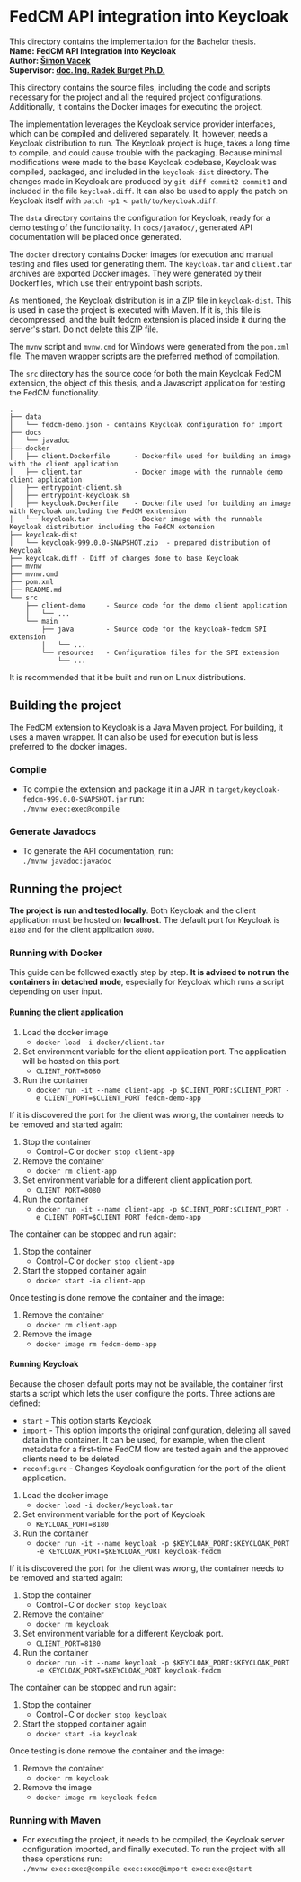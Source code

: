 # FedCM API integration into Keycloak

This directory contains the implementation for the Bachelor thesis. \
**Name: FedCM API Integration into Keycloak** \
**Author: <a href="mailto:xvacek10@stud.fit.vutbr.cz">Šimon Vacek</a>** \
**Supervisor: <a href="mailto:burgetr@fit.vut.cz">doc. Ing. Radek Burget Ph.D.</a>**

This directory contains the source files, including the code and scripts necessary for the project and all the required project configurations. Additionally, it contains the Docker images for executing the project.

The implementation leverages the Keycloak service provider interfaces, which can be compiled and delivered separately. It, however, needs a Keycloak distribution to run. The Keycloak project is huge, takes a long time to compile, and could cause trouble with the packaging. Because minimal modifications were made to the base Keycloak codebase, Keycloak was compiled, packaged, and included in the `keycloak-dist` directory. The changes made in Keycloak are produced by `git diff commit2 commit1` and included in the file `keycloak.diff`. It can also be used to apply the patch on Keycloak itself with `patch -p1 < path/to/keycloak.diff`.

The `data` directory contains the configuration for Keycloak, ready for a demo testing of the functionality. In `docs/javadoc/`, generated API documentation will be placed once generated.

The `docker` directory contains Docker images for execution and manual testing and files used for generating them. The `keycloak.tar` and `client.tar` archives are exported Docker images. They were generated by their Dockerfiles, which use their entrypoint bash scripts.

As mentioned, the Keycloak distribution is in a ZIP file in `keycloak-dist`. This is used in case the project is executed with Maven. If it is, this file is decompressed, and the built fedcm extension is placed inside it during the server's start. Do not delete this ZIP file.

The `mvnw` script and `mvnw.cmd` for Windows were generated from the `pom.xml` file. The maven wrapper scripts are the preferred method of compilation.

The `src` directory has the source code for both the main Keycloak FedCM extension, the object of this thesis, and a Javascript application for testing the FedCM functionality.
```
.
├── data
│   └── fedcm-demo.json - contains Keycloak configuration for import
├── docs
│   └── javadoc
├── docker
│   ├── client.Dockerfile      - Dockerfile used for building an image with the client application
│   ├── client.tar             - Docker image with the runnable demo client application 
│   ├── entrypoint-client.sh
│   ├── entrypoint-keycloak.sh
│   ├── keycloak.Dockerfile    - Dockerfile used for building an image with Keycloak uncluding the FedCM exntension
│   └── keycloak.tar           - Docker image with the runnable Keycloak distribution including the FedCM extension
├── keycloak-dist
│   └── keycloak-999.0.0-SNAPSHOT.zip  - prepared distribution of Keycloak
├── keycloak.diff - Diff of changes done to base Keycloak
├── mvnw
├── mvnw.cmd
├── pom.xml
├── README.md
└── src
    ├── client-demo     - Source code for the demo client application
    │   └── ...
    └── main
        ├── java        - Source code for the keycloak-fedcm SPI extension
        │   └── ...
        └── resources   - Configuration files for the SPI extension
            └── ...
```
It is recommended that it be built and run on Linux distributions.


## Building the project
The FedCM extension to Keycloak is a Java Maven project. For building, it uses a maven wrapper. It can also be used for execution but is less preferred to the docker images.

### Compile
- To compile the extension and package it in a JAR in `target/keycloak-fedcm-999.0.0-SNAPSHOT.jar` run: \
`./mvnw exec:exec@compile`

### Generate Javadocs
- To generate the API documentation, run: \
`./mvnw javadoc:javadoc`


## Running the project
**The project is run and tested locally**. Both Keycloak and the client application must be hosted on **localhost**. The default port for Keycloak is `8180` and for the client application `8080`.

### Running with Docker
This guide can be followed exactly step by step. **It is advised to not run the containers in detached mode**, especially for Keycloak which runs a script depending on user input.

#### Running the client application
1. Load the docker image
   - `docker load -i docker/client.tar`
2. Set environment variable for the client application port. The application will be hosted on this port.
   - `CLIENT_PORT=8080`
3. Run the container
   - `docker run -it --name client-app -p $CLIENT_PORT:$CLIENT_PORT -e CLIENT_PORT=$CLIENT_PORT fedcm-demo-app`

If it is discovered the port for the client was wrong, the container needs to be removed and started again:
1. Stop the container
   - Control+C or `docker stop client-app`
2. Remove the container
   - `docker rm client-app`
3. Set environment variable for a different client application port.
   - `CLIENT_PORT=8080`
4. Run the container
   - `docker run -it --name client-app -p $CLIENT_PORT:$CLIENT_PORT -e CLIENT_PORT=$CLIENT_PORT fedcm-demo-app`

The container can be stopped and run again:
1. Stop the container
   - Control+C or `docker stop client-app`
2. Start the stopped container again
   - `docker start -ia client-app`

Once testing is done remove the container and the image:
1. Remove the container
   - `docker rm client-app`
2. Remove the image
   - `docker image rm fedcm-demo-app`


#### Running Keycloak
Because the chosen default ports may not be available, the container first starts a script which lets the user configure the ports. Three actions are defined:
- `start` - This option starts Keycloak
- `import` - This option imports the original configuration, deleting all saved data in the container. It can be used, for example, when the client metadata for a first-time FedCM flow are tested again and the approved clients need to be deleted.
- `reconfigure` - Changes Keycloak configuration for the port of the client application.

1. Load the docker image
   - `docker load -i docker/keycloak.tar`
2. Set environment variable for the port of Keycloak
   - `KEYCLOAK_PORT=8180`
3. Run the container
   - `docker run -it --name keycloak -p $KEYCLOAK_PORT:$KEYCLOAK_PORT -e KEYCLOAK_PORT=$KEYCLOAK_PORT keycloak-fedcm`

If it is discovered the port for the client was wrong, the container needs to be removed and started again:
1. Stop the container
   - Control+C or `docker stop keycloak`
2. Remove the container
   - `docker rm keycloak`
3. Set environment variable for a different Keycloak port.
   - `CLIENT_PORT=8180`
4. Run the container
   - `docker run -it --name keycloak -p $KEYCLOAK_PORT:$KEYCLOAK_PORT -e KEYCLOAK_PORT=$KEYCLOAK_PORT keycloak-fedcm`

The container can be stopped and run again:
1. Stop the container
   - Control+C or `docker stop keycloak`
2. Start the stopped container again
   - `docker start -ia keycloak`

Once testing is done remove the container and the image:
1. Remove the container
   - `docker rm keycloak`
2. Remove the image
   - `docker image rm keycloak-fedcm`


### Running with Maven
- For executing the project, it needs to be compiled, the Keycloak server configuration imported, and finally executed. To run the project with all these operations run: \
`./mvnw exec:exec@compile exec:exec@import exec:exec@start`

